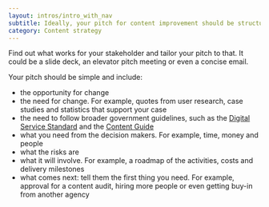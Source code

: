 ```yaml
---
layout: intros/intro_with_nav
subtitle: Ideally, your pitch for content improvement should be structured around the goal to meet a user need (and in turn a business need).  
category: Content strategy
---
```


Find out what works for your stakeholder and tailor your pitch to that. It could be a slide deck, an elevator pitch meeting or even a concise email.

Your pitch should be simple and include:
- the opportunity for change
- the need for change. For example, quotes from user research, case studies and statistics that support your case
- the need to follow broader government guidelines, such as the [Digital Service Standard](/digital-service-standard/) and the [Content Guide](https://guides.service.gov.au/content-guide/)
- what you need from the decision makers. For example, time, money and people
- what the risks are
- what it will involve. For example, a roadmap of the activities, costs and delivery milestones
- what comes next: tell them the first thing you need. For example, approval for a content audit, hiring more people or even getting buy-in from another agency
